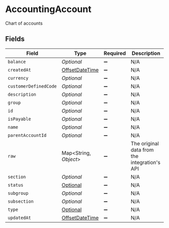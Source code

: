 # AccountingAccount

Chart of accounts


## Fields

| Field                                                                                     | Type                                                                                      | Required                                                                                  | Description                                                                               |
| ----------------------------------------------------------------------------------------- | ----------------------------------------------------------------------------------------- | ----------------------------------------------------------------------------------------- | ----------------------------------------------------------------------------------------- |
| `balance`                                                                                 | *Optional<Double>*                                                                        | :heavy_minus_sign:                                                                        | N/A                                                                                       |
| `createdAt`                                                                               | [OffsetDateTime](https://docs.oracle.com/javase/8/docs/api/java/time/OffsetDateTime.html) | :heavy_minus_sign:                                                                        | N/A                                                                                       |
| `currency`                                                                                | *Optional<String>*                                                                        | :heavy_minus_sign:                                                                        | N/A                                                                                       |
| `customerDefinedCode`                                                                     | *Optional<String>*                                                                        | :heavy_minus_sign:                                                                        | N/A                                                                                       |
| `description`                                                                             | *Optional<String>*                                                                        | :heavy_minus_sign:                                                                        | N/A                                                                                       |
| `group`                                                                                   | *Optional<String>*                                                                        | :heavy_minus_sign:                                                                        | N/A                                                                                       |
| `id`                                                                                      | *Optional<String>*                                                                        | :heavy_minus_sign:                                                                        | N/A                                                                                       |
| `isPayable`                                                                               | *Optional<Boolean>*                                                                       | :heavy_minus_sign:                                                                        | N/A                                                                                       |
| `name`                                                                                    | *Optional<String>*                                                                        | :heavy_minus_sign:                                                                        | N/A                                                                                       |
| `parentAccountId`                                                                         | *Optional<String>*                                                                        | :heavy_minus_sign:                                                                        | N/A                                                                                       |
| `raw`                                                                                     | Map<String, *Object*>                                                                     | :heavy_minus_sign:                                                                        | The original data from the integration's API                                              |
| `section`                                                                                 | *Optional<String>*                                                                        | :heavy_minus_sign:                                                                        | N/A                                                                                       |
| `status`                                                                                  | [Optional<Status>](../../models/shared/Status.md)                                         | :heavy_minus_sign:                                                                        | N/A                                                                                       |
| `subgroup`                                                                                | *Optional<String>*                                                                        | :heavy_minus_sign:                                                                        | N/A                                                                                       |
| `subsection`                                                                              | *Optional<String>*                                                                        | :heavy_minus_sign:                                                                        | N/A                                                                                       |
| `type`                                                                                    | [Optional<Type>](../../models/shared/Type.md)                                             | :heavy_minus_sign:                                                                        | N/A                                                                                       |
| `updatedAt`                                                                               | [OffsetDateTime](https://docs.oracle.com/javase/8/docs/api/java/time/OffsetDateTime.html) | :heavy_minus_sign:                                                                        | N/A                                                                                       |